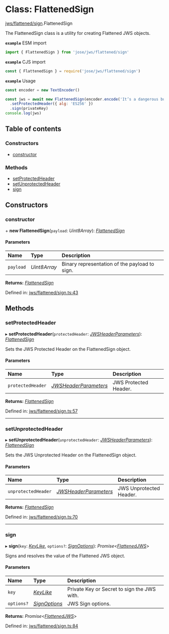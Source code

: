 # Class: FlattenedSign

[jws/flattened/sign](../modules/jws_flattened_sign.md).FlattenedSign

The FlattenedSign class is a utility for creating Flattened JWS objects.

**`example`** ESM import
```js
import { FlattenedSign } from 'jose/jws/flattened/sign'
```

**`example`** CJS import
```js
const { FlattenedSign } = require('jose/jws/flattened/sign')
```

**`example`** Usage
```js
const encoder = new TextEncoder()

const jws = await new FlattenedSign(encoder.encode('It’s a dangerous business, Frodo, going out your door.'))
  .setProtectedHeader({ alg: 'ES256' })
  .sign(privateKey)
console.log(jws)
```

## Table of contents

### Constructors

- [constructor](jws_flattened_sign.flattenedsign.md#constructor)

### Methods

- [setProtectedHeader](jws_flattened_sign.flattenedsign.md#setprotectedheader)
- [setUnprotectedHeader](jws_flattened_sign.flattenedsign.md#setunprotectedheader)
- [sign](jws_flattened_sign.flattenedsign.md#sign)

## Constructors

### constructor

\+ **new FlattenedSign**(`payload`: *Uint8Array*): [*FlattenedSign*](jws_flattened_sign.flattenedsign.md)

#### Parameters

| Name | Type | Description |
| :------ | :------ | :------ |
| `payload` | *Uint8Array* | Binary representation of the payload to sign. |

**Returns:** [*FlattenedSign*](jws_flattened_sign.flattenedsign.md)

Defined in: [jws/flattened/sign.ts:43](https://github.com/panva/jose/blob/v3.12.2/src/jws/flattened/sign.ts#L43)

## Methods

### setProtectedHeader

▸ **setProtectedHeader**(`protectedHeader`: [*JWSHeaderParameters*](../interfaces/types.jwsheaderparameters.md)): [*FlattenedSign*](jws_flattened_sign.flattenedsign.md)

Sets the JWS Protected Header on the FlattenedSign object.

#### Parameters

| Name | Type | Description |
| :------ | :------ | :------ |
| `protectedHeader` | [*JWSHeaderParameters*](../interfaces/types.jwsheaderparameters.md) | JWS Protected Header. |

**Returns:** [*FlattenedSign*](jws_flattened_sign.flattenedsign.md)

Defined in: [jws/flattened/sign.ts:57](https://github.com/panva/jose/blob/v3.12.2/src/jws/flattened/sign.ts#L57)

___

### setUnprotectedHeader

▸ **setUnprotectedHeader**(`unprotectedHeader`: [*JWSHeaderParameters*](../interfaces/types.jwsheaderparameters.md)): [*FlattenedSign*](jws_flattened_sign.flattenedsign.md)

Sets the JWS Unprotected Header on the FlattenedSign object.

#### Parameters

| Name | Type | Description |
| :------ | :------ | :------ |
| `unprotectedHeader` | [*JWSHeaderParameters*](../interfaces/types.jwsheaderparameters.md) | JWS Unprotected Header. |

**Returns:** [*FlattenedSign*](jws_flattened_sign.flattenedsign.md)

Defined in: [jws/flattened/sign.ts:70](https://github.com/panva/jose/blob/v3.12.2/src/jws/flattened/sign.ts#L70)

___

### sign

▸ **sign**(`key`: [*KeyLike*](../types/types.keylike.md), `options?`: [*SignOptions*](../interfaces/types.signoptions.md)): *Promise*<[*FlattenedJWS*](../interfaces/types.flattenedjws.md)\>

Signs and resolves the value of the Flattened JWS object.

#### Parameters

| Name | Type | Description |
| :------ | :------ | :------ |
| `key` | [*KeyLike*](../types/types.keylike.md) | Private Key or Secret to sign the JWS with. |
| `options?` | [*SignOptions*](../interfaces/types.signoptions.md) | JWS Sign options. |

**Returns:** *Promise*<[*FlattenedJWS*](../interfaces/types.flattenedjws.md)\>

Defined in: [jws/flattened/sign.ts:84](https://github.com/panva/jose/blob/v3.12.2/src/jws/flattened/sign.ts#L84)
